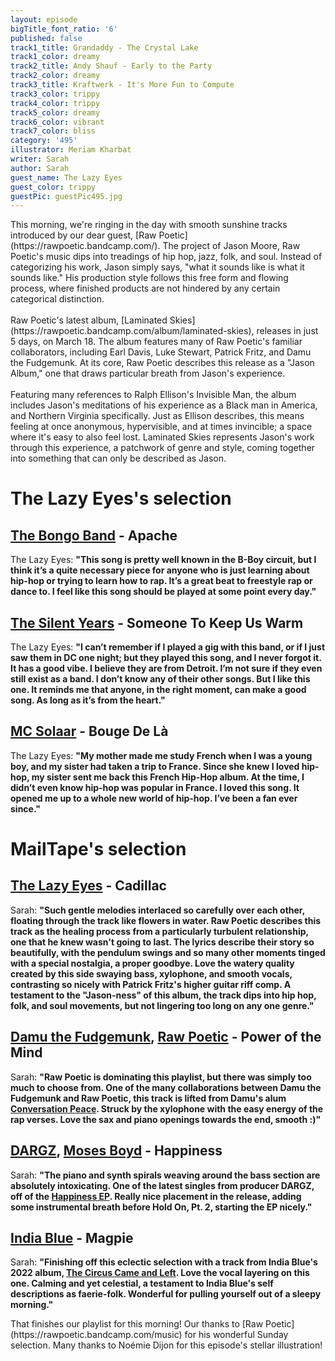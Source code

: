 ```yaml
---
layout: episode
bigTitle_font_ratio: '6'
published: false
track1_title: Grandaddy - The Crystal Lake
track1_color: dreamy
track2_title: Andy Shauf - Early to the Party
track2_color: dreamy
track3_title: Kraftwerk - It's More Fun to Compute
track3_color: trippy
track4_color: trippy
track5_color: dreamy
track6_color: vibrant
track7_color: bliss
category: '495'
illustrator: Meriam Kharbat
writer: Sarah
author: Sarah
guest_name: The Lazy Eyes
guest_color: trippy
guestPic: guestPic495.jpg
---
```

<p id="introduction">This morning, we're ringing in the day with smooth sunshine tracks introduced by our dear guest, [Raw Poetic](https://rawpoetic.bandcamp.com/). The project of Jason Moore, Raw Poetic's music dips into treadings of hip hop, jazz, folk, and soul. Instead of categorizing his work, Jason simply says, "what it sounds like is what it sounds like." His production style follows this free form and flowing process, where finished products are not hindered by any certain categorical distinction.  
  <br><br>
Raw Poetic's latest album, [Laminated Skies](https://rawpoetic.bandcamp.com/album/laminated-skies), releases in just 5 days, on March 18. The album features many of Raw Poetic's familiar collaborators, including Earl Davis, Luke Stewart, Patrick Fritz, and Damu the Fudgemunk. At its core, Raw Poetic describes this release as a "Jason Album," one that draws particular breath from Jason's experience. 
   <br><br>
  Featuring many references to Ralph Ellison's Invisible Man, the album includes Jason's meditations of his experience as a Black man in America, and Northern Virginia specifically. Just as Ellison describes, this means feeling at once anonymous, hypervisible, and at times invincible; a space where it's easy to also feel lost. Laminated Skies represents Jason's work through this experience, a patchwork of genre and style, coming together into something that can only be described as Jason.  
</p>

# The Lazy Eyes's selection

## [The Bongo Band](https://www.mrbongo.com/collections/incredible-bongo-band) - Apache
The Lazy Eyes: **"**This song is pretty well known in the B-Boy circuit, but I think it’s a quite necessary piece for anyone who is just learning about hip-hop or trying to learn how to rap. It’s a great beat to freestyle rap or dance to.  I feel like this song should be played at some point every day.**"**

## [The Silent Years](https://www.facebook.com/The-Silent-Years-28187101026/) - Someone To Keep Us Warm
The Lazy Eyes: **"**I can’t remember if I played a gig with this band, or if I just saw them in DC one night; but they played this song, and I never forgot it. It has a good vibe. I believe they are from Detroit. I’m not sure if they even still exist as a band. I don’t know any of their other songs. But I like this one. It reminds me that anyone, in the right moment, can make a good song. As long as it’s from the heart.**"**

## [MC Solaar](https://www.discogs.com/artist/16412-MC-Solaar) - Bouge De Là
The Lazy Eyes: **"**My mother made me study French when I was a young boy, and my sister had taken a trip to France. Since she knew I loved hip-hop, my sister sent me back this French Hip-Hop album. At the time, I didn’t even know hip-hop was popular in France. I loved this song. It opened me up to a whole new world of hip-hop. I’ve been a fan ever since.**"**

# MailTape's selection

## [The Lazy Eyes](https://rawpoetic.bandcamp.com/music) - Cadillac
Sarah: **"**Such gentle melodies interlaced so carefully over each other, floating through the track like flowers in water. Raw Poetic describes this track as the healing process from a particularly turbulent relationship, one that he knew wasn't going to last. The lyrics describe their story so beautifully, with the pendulum swings and so many other moments tinged with a special nostalgia, a proper goodbye. Love the watery quality created by this side swaying bass, xylophone, and smooth vocals, contrasting so nicely with Patrick Fritz's higher guitar riff comp. A testament to the "Jason-ness" of this album, the track dips into hip hop, folk, and soul movements, but not lingering too long on any one genre.**"**  

## [Damu the Fudgemunk](https://damuthefudgemunk.bandcamp.com/), [Raw Poetic](https://rawpoetic.bandcamp.com/music) - Power of the Mind
Sarah: **"**Raw Poetic is dominating this playlist, but there was simply too much to choose from. One of the many collaborations between Damu the Fudgemunk and Raw Poetic, this track is lifted from Damu's alum [Conversation Peace](https://damuthefudgemunk.bandcamp.com/album/conversation-peace). Struck by the xylophone with the easy energy of the rap verses. Love the sax and piano openings towards the end, smooth :)**"**

## [DARGZ](https://dargz.bandcamp.com/), [Moses Boyd](http://www.mosesboyd.co.uk/) - Happiness
Sarah: **"**The piano and synth spirals weaving around the bass section are absolutely intoxicating. One of the latest singles from producer DARGZ, off of the [Happiness EP](https://dargz.bandcamp.com/track/happiness-feat-charlie-stacey-moses-boyd). Really nice placement in the release, adding some instrumental breath before Hold On, Pt. 2, starting the EP nicely.**"**

## [India Blue](https://indiablue.bandcamp.com/) - Magpie
Sarah: **"**Finishing off this eclectic selection with a track from India Blue's 2022 album, [The Circus Came and Left](https://indiablue.bandcamp.com/album/the-circus-came-and-left). Love the vocal layering on this one. Calming and yet celestial, a testament to India Blue's self descriptions as faerie-folk. Wonderful for pulling yourself out of a sleepy morning.**"**

<p id="outroduction">That finishes our playlist  for this morning! Our thanks to [Raw Poetic](https://rawpoetic.bandcamp.com/music) for his wonderful Sunday selection. Many thanks to Noémie Dijon for this episode's stellar illustration!</p>
